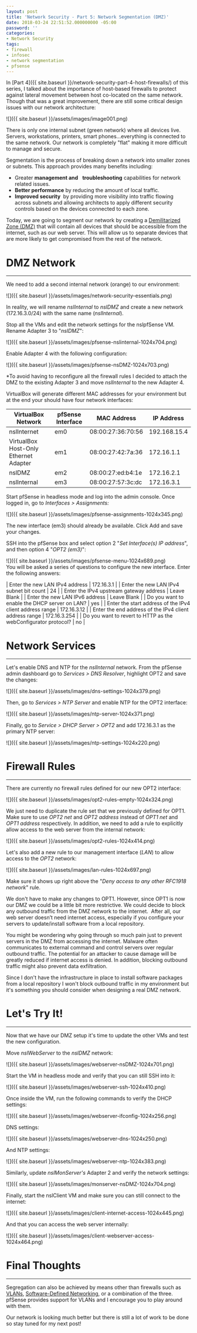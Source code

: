 ```yaml
---
layout: post
title: 'Network Security - Part 5: Network Segmentation (DMZ)'
date: 2018-03-24 22:51:52.000000000 -05:00
password: ''
categories:
- Network Security
tags:
- firewall
- infosec
- network segmentation
- pfsense
---
```

In [Part 4]({{ site.baseurl }}/network-security-part-4-host-firewalls/) of this series, I talked about the importance of host-based firewalls to protect against lateral movement between host co-located on the same network. Though that was a great improvement, there are still some critical design issues with our network architecture:

![]({{ site.baseurl }}/assets/images/image001.png)

There is only one internal subnet (green network) where all devices live. Servers, workstations, printers, smart phones...everything is connected to the same network. Our network is completely "flat" making it more difficult to manage and secure.

Segmentation is the process of breaking down a network into smaller zones or subnets. This approach provides many benefits including:

- Greater **management and** &nbsp; **troubleshooting** capabilities for network related issues.
- **Better performance** by reducing the amount of local traffic.
- **Improved security&nbsp;** by providing more visibility into traffic flowing across subnets and allowing architects to apply different security controls based on the devices connected to each zone.

Today, we are going to segment our network by creating a [Demilitarized Zone (DMZ)](https://en.wikipedia.org/wiki/DMZ_(computing)) that will contain all devices that should be accessible from the internet, such as our web server. This will allow us to separate devices that are more likely to get compromised from the rest of the network.

<!--more-->

# DMZ Network

* * *

We need to add a second internal network (orange) to our environment:

![]({{ site.baseurl }}/assets/images/network-security-essentials.png)

In reality, we will rename _nslInternal_ to _nslDMZ_ and create a new network (172.16.3.0/24) with the same name (_nslInternal_).

Stop all the VMs and edit the network settings for the nslpfSense VM. Rename Adapter 3 to "_nslDMZ_":

![]({{ site.baseurl }}/assets/images/pfsense-nslinternal-1024x704.png)

Enable Adapter 4 with the following configuration:

![]({{ site.baseurl }}/assets/images/pfsense-nsDMZ-1024x703.png)

\*To avoid having to reconfigure all the firewall rules I decided to attach the DMZ to the existing Adapter 3 and move _nslInternal_ to the new Adapter 4.

VirtualBox will generate different MAC addresses for your environment but at the end your should have four network interfaces:

| VirtualBox Network | pfSense Interface | MAC Address | IP Address |
| --- | --- | --- | --- |
| nslInternet | em0 | 08:00:27:36:70:56 | 192.168.15.4 |
| VirtualBox Host-Only Ethernet Adapter | em1 | 08:00:27:42:7a:36 | 172.16.1.1 |
| nslDMZ | em2 | 08:00:27:ed:b4:1e | 172.16.2.1 |
| nslInternal | em3 | 08:00:27:57:3c:dc | 172.16.3.1 |

Start pfSense in headless mode and log into the admin console. Once logged in, go to _Interfaces \> Assignments:_

![]({{ site.baseurl }}/assets/images/pfsense-assignments-1024x345.png)

The new interface (em3) should already be available. Click Add and save your changes.

SSH into the pfSense box and select option 2 "_Set Interface(s) IP address_", and then option 4 "_OPT2 (em3)_":

![]({{ site.baseurl }}/assets/images/pfsense-menu-1024x689.png)  
You will be asked a series of questions to configure the new interface. Enter the following answers:

| Enter the new LAN IPv4 address | 172.16.3.1 |
| Enter the new LAN IPv4 subnet bit count | 24 |
| Enter the IPv4 upstream gateway address | Leave Blank |
| Enter the new LAN IPv6 address | Leave Blank |
| Do you want to enable the DHCP server on LAN? | yes |
| Enter the start address of the IPv4 client address range | 172.16.3.12 |
| Enter the end address of the IPv4 client address range | 172.16.3.254 |
| Do you want to revert to HTTP as the webConfigurator protocol? | no |

# Network Services

* * *

Let's enable DNS and NTP for the _nslInternal_ network. From the pfSense admin dashboard go to _Services \> DNS Resolver_, highlight OPT2 and save the changes:

![]({{ site.baseurl }}/assets/images/dns-settings-1024x379.png)

Then, go to _Services \> NTP Server_ and enable NTP for the OPT2 interface:

![]({{ site.baseurl }}/assets/images/ntp-server-1024x371.png)

Finally, go to _Service \> DHCP Server \> OPT2_ and add 172.16.3.1 as the primary NTP server:

![]({{ site.baseurl }}/assets/images/ntp-settings-1024x220.png)

# Firewall Rules

* * *

There are currently no firewall rules defined for our new OPT2 interface:

![]({{ site.baseurl }}/assets/images/opt2-rules-empty-1024x324.png)

We just need to duplicate the rule set that we previously defined for OPT1. Make sure to use _OPT2 net_ and _OPT2 address_ instead of _OPT1 net_ and _OPT1 address_ respectively. In addition, we need to add a rule to explicitly allow access to the web server from the internal network:

![]({{ site.baseurl }}/assets/images/opt2-rules-1024x414.png)

Let's also add a new rule to our management interface (_LAN_) to allow access to the _OPT2_ network:

![]({{ site.baseurl }}/assets/images/lan-rules-1024x697.png)

Make sure it shows up right above the "_Deny access to any other RFC1918 network_" rule.

We don't have to make any changes to OPT1. However, since OPT1 is now our DMZ we could be a little bit more restrictive. We could decide to block any outbound traffic from the DMZ network to the internet.&nbsp;&nbsp;After all, our web server doesn’t need internet access, especially if you configure your servers to update/install software from a local repository.

You might be wondering why going through so much pain just to prevent servers in the DMZ from accessing the internet. Malware often communicates to external command and control servers over regular outbound traffic. The potential for an attacker to cause damage will be greatly reduced if internet access is denied. In addition, blocking outbound traffic might also prevent data exfiltration.

Since I don't have the infrastructure in place to install software packages from a local repository I won't block outbound traffic in my environment but it's something you should consider when designing a real DMZ network.

# Let's Try It!

* * *

Now that we have our DMZ setup it's time to update the other VMs and test the new configuration.

Move _nslWebServer_&nbsp;to the _nslDMZ_ network:

![]({{ site.baseurl }}/assets/images/webserver-nsDMZ-1024x701.png)

Start the VM in headless mode and verify that you can still SSH into it:

![]({{ site.baseurl }}/assets/images/webserver-ssh-1024x410.png)

Once inside the VM, run the following commands to verify the DHCP settings:

![]({{ site.baseurl }}/assets/images/webserver-ifconfig-1024x256.png)

DNS settings:

![]({{ site.baseurl }}/assets/images/webserver-dns-1024x250.png)

And NTP settings:

![]({{ site.baseurl }}/assets/images/webserver-ntp-1024x383.png)

Similarly, update _nslMonServer's_ Adapter 2 and verify the network settings:

![]({{ site.baseurl }}/assets/images/monserver-nsDMZ-1024x704.png)

Finally, start the nslClient VM and make sure you can still connect to the internet:

![]({{ site.baseurl }}/assets/images/client-internet-access-1024x445.png)

And that you can access the web server internally:

![]({{ site.baseurl }}/assets/images/client-webserver-access-1024x464.png)

# Final Thoughts

* * *

Segregation can also be achieved by means other than firewalls such as [VLANs](https://en.wikipedia.org/wiki/Virtual_LAN), [Software-Defined Networking](https://en.wikipedia.org/wiki/Software-defined_networking), or a combination of the three. pfSense provides support for VLANs and I encourage you to play around with them.

Our network is looking much better&nbsp;but there is still a lot of work to be done so stay tuned for my next post!


